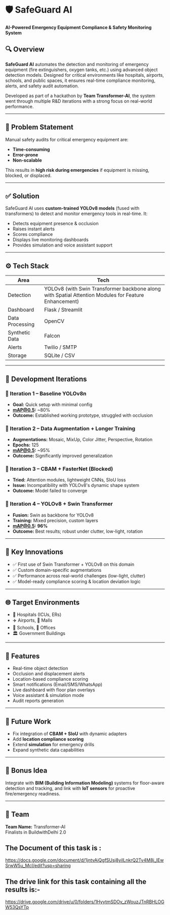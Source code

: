 # 🛡️ SafeGuard AI

**AI-Powered Emergency Equipment Compliance & Safety Monitoring System**

## 🔍 Overview

**SafeGuard AI** automates the detection and monitoring of emergency equipment (fire extinguishers, oxygen tanks, etc.) using advanced object detection models. Designed for critical environments like hospitals, airports, schools, and public spaces, it ensures real-time compliance monitoring, alerts, and safety audit automation.

Developed as part of a hackathon by **Team Transformer-AI**, the system went through multiple R&D iterations with a strong focus on real-world performance.

---

## 🚨 Problem Statement

Manual safety audits for critical emergency equipment are:

- **Time-consuming**
- **Error-prone**
- **Non-scalable**

This results in **high risk during emergencies** if equipment is missing, blocked, or displaced.

---

## ✅ Solution

SafeGuard AI uses **custom-trained YOLOv8 models** (fused with transformers) to detect and monitor emergency tools in real-time. It:

- Detects equipment presence & occlusion
- Raises instant alerts
- Scores compliance
- Displays live monitoring dashboards
- Provides simulation and voice assistant support

---

## ⚙️ Tech Stack

| Area | Tech |
|------|------|
| Detection | YOLOv8 (with Swin Transformer backbone along with Spatial Attention Modules for Feature Enhancement) |
| Dashboard | Flask / Streamlit |
| Data Processing | OpenCV |
| Synthetic Data | Falcon |
| Alerts | Twilio / SMTP |
| Storage | SQLite / CSV |

---

## 🧪 Development Iterations

### 🔹 Iteration 1 – Baseline YOLOv8n
- **Goal:** Quick setup with minimal config
- **mAP@0.5:** ~80%
- **Outcome:** Established working prototype, struggled with occlusion

### 🔹 Iteration 2 – Data Augmentation + Longer Training
- **Augmentations:** Mosaic, MixUp, Color Jitter, Perspective, Rotation
- **Epochs:** 125
- **mAP@0.5:** ~95%
- **Outcome:** Significantly improved generalization

### 🔹 Iteration 3 – CBAM + FasterNet (Blocked)
- **Tried:** Attention modules, lightweight CNNs, SIoU loss
- **Issue:** Incompatibility with YOLOv8's dynamic shape system
- **Outcome:** Model failed to converge

### 🔹 Iteration 4 – YOLOv8 + Swin Transformer
- **Fusion:** Swin as backbone for YOLOv8
- **Training:** Mixed precision, custom layers
- **mAP@0.5:** **96%**
- **Outcome:** Best results; robust under clutter, low-light, rotation

---

## 🧠 Key Innovations

- ✅ First use of Swin Transformer + YOLOv8 on this domain
- ✅ Custom domain-specific augmentations
- ✅ Performance across real-world challenges (low-light, clutter)
- ✅ Model-ready compliance scoring & location deviation logic

---

## 🌐 Target Environments

- 🏥 Hospitals (ICUs, ERs)
- ✈️ Airports, 🏬 Malls
- 🏫 Schools, 🏢 Offices
- 🏛️ Government Buildings

---

## 🧭 Features

- Real-time object detection
- Occlusion and displacement alerts
- Location-based compliance scoring
- Smart notifications (Email/SMS/WhatsApp)
- Live dashboard with floor plan overlays
- Voice assistant & simulation mode
- Audit reports generation

---

## 🔮 Future Work

- Fix integration of **CBAM + SIoU** with dynamic adapters
- Add **location compliance scoring**
- Extend **simulation** for emergency drills
- Expand synthetic data capabilities

---

## 📢 Bonus Idea

Integrate with **BIM (Building Information Modeling)** systems for floor-aware detection and tracking, and link with **IoT sensors** for proactive fire/emergency readiness.

---

## 👥 Team

**Team Name:** Transformer-AI  
Finalists in BuildwithDelhi 2.0

## The Document of this task is :
https://docs.google.com/document/d/1jntvAiQgfSUsj8yilLnkrQ2Ty4M8j_lEwSrwW5u_McI/edit?usp=sharing

## The drive link for this task containing all the results is:-
https://drive.google.com/drive/u/0/folders/1HyytmSDOv_zWouzJTnRBHLOGW53QsYTp
